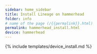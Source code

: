 ```yaml
---
sidebar: home_sidebar
title: Install Lineage on hammerhead
folder: info
# name of the page (/{{permalink}}.html)
permalink: hammerhead_install.html
device: hammerhead
---
```

{% include templates/device_install.md %}
